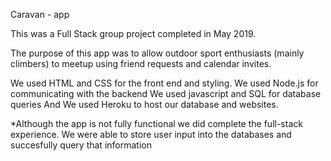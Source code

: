 Caravan - app

This was a Full Stack group project completed in May 2019.

The purpose of this app was to allow outdoor sport enthusiasts (mainly climbers) to meetup using friend requests and calendar invites.

We used HTML and CSS for the front end and styling.
We used Node.js for communicating with the backend
We used javascript and SQL for database queries
And We used Heroku to host our database and websites.


*Although the app is not fully functional we did complete the full-stack experience. We were able to store user input into the databases and succesfully query that information
